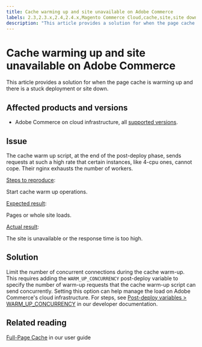 ```yaml
---
title: Cache warming up and site unavailable on Adobe Commerce
labels: 2.3,2.3.x,2.4,2.4.x,Magento Commerce Cloud,cache,site,site down,stuck deployment,troubleshooting,Adobe Commerce,cloud infrastructure
description: "This article provides a solution for when the page cache is warming up and there is a stuck deployment or site down."
---
```


# Cache warming up and site unavailable on Adobe Commerce

This article provides a solution for when the page cache is warming up and there is a stuck deployment or site down.

## Affected products and versions

* Adobe Commerce on cloud infrastructure, all [supported versions](https://magento.com/sites/default/files/magento-software-lifecycle-policy.pdf).

## Issue

The cache warm up script, at the end of the post-deploy phase, sends requests at such a high rate that certain instances, like 4-cpu ones, cannot cope. Their nginx exhausts the number of workers.

 <u>Steps to reproduce</u>:

Start cache warm up operations.

 <u>Expected result</u>:

Pages or whole site loads.

 <u>Actual result</u>:

The site is unavailable or the response time is too high.

## Solution

Limit the number of concurrent connections during the cache warm-up. This requires adding the `WARM_UP_CONCURRENCY` post-deploy variable to specify the number of warm-up requests that the cache warm-up script can send concurrently. Setting this option can help manage the load on Adobe Commerce's cloud infrastructure. For steps, see [Post-deploy variables > WARM\_UP\_CONCURRENCY](https://devdocs.magento.com/cloud/env/variables-post-deploy.html#warm_up_concurrency) in our developer documentation.

## Related reading

 [Full-Page Cache](https://docs.magento.com/user-guide/system/cache-full-page.html) in our user guide